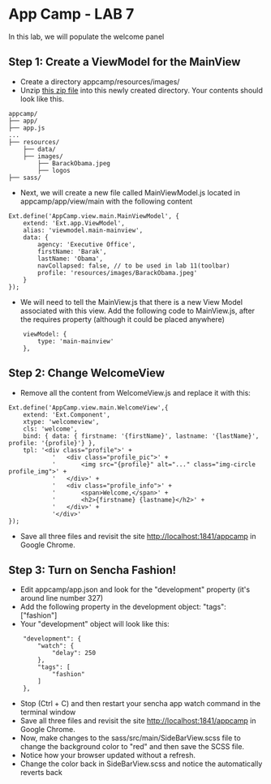 # App Camp - LAB 7

In this lab, we will populate the welcome panel  


## Step 1: Create a ViewModel for the MainView 

* Create a directory appcamp/resources/images/
* Unzip [this zip file](images.zip) into this newly created directory. Your contents should look like this.

```
appcamp/
├── app/
├── app.js
...
├── resources/
    ├── data/
    ├── images/
        ├── BarackObama.jpeg
        ├── logos
├── sass/
```

* Next, we will create a new file called MainViewModel.js located in appcamp/app/view/main with the following content
```
Ext.define('AppCamp.view.main.MainViewModel', {
    extend: 'Ext.app.ViewModel',
    alias: 'viewmodel.main-mainview',
	data: {
		agency: 'Executive Office',
		firstName: 'Barak',
		lastName: 'Obama',
		navCollapsed: false, // to be used in lab 11(toolbar)        
        profile: 'resources/images/BarackObama.jpeg'
	}
});
```
* We will need to tell the MainView.js that there is a new View Model associated with this view. Add the following code to MainView.js, after the requires property (although it could be placed anywhere)
```
    viewModel: {
        type: 'main-mainview'
    },	
```


## Step 2: Change WelcomeView

* Remove all the content from WelcomeView.js and replace it with this:
```
Ext.define('AppCamp.view.main.WelcomeView',{
	extend: 'Ext.Component',
	xtype: 'welcomeview',
	cls: 'welcome',
	bind: { data: { firstname: '{firstName}', lastname: '{lastName}', profile: '{profile}'} },
	tpl: '<div class="profile">' +
			'	<div class="profile_pic">' +
			'		<img src="{profile}" alt="..." class="img-circle profile_img">' +
			'	</div>' +
			'	<div class="profile_info">' +
			'		<span>Welcome,</span>' +
			'		<h2>{firstname} {lastname}</h2>' +
			'	</div>' +
			'</div>'
});
```
* Save all three files and revisit the site [http://localhost:1841/appcamp](http://localhost:1841/appcamp/) in Google Chrome.

## Step 3: Turn on Sencha Fashion!

* Edit appcamp/app.json and look for the "development" property (it's around line number 327)
* Add  the following property in the development object: "tags": ["fashion"]      
* Your "development" object will look like this:

```
    "development": {
        "watch": {
            "delay": 250
        },
        "tags": [
            "fashion"
        ]        
    },
```

* Stop (Ctrl + C) and then restart your sencha app watch command in the terminal window
* Save all three files and revisit the site [http://localhost:1841/appcamp](http://localhost:1841/appcamp/) in Google Chrome.
* Now, make changes to the sass/src/main/SideBarView.scss file to change the background color to "red" and then save the SCSS file.
* Notice how your browser updated without a refresh. 
* Change the color back in SideBarView.scss and notice the automatically reverts back